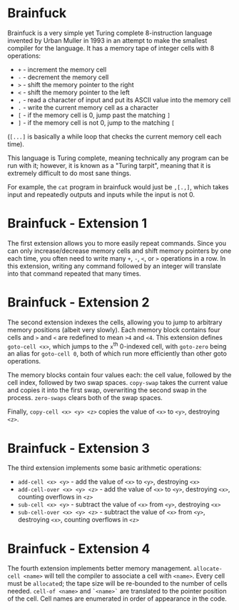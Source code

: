 # Brainfuck

Brainfuck is a very simple yet Turing complete 8-instruction language invented by Urban Muller in 1993 in an attempt to make the smallest compiler for the language. It has a memory tape of integer cells with 8 operations:

- `+` - increment the memory cell
- `-` - decrement the memory cell
- `>` - shift the memory pointer to the right
- `<` - shift the memory pointer to the left
- `,` - read a character of input and put its ASCII value into the memory cell
- `.` - write the current memory cell as a character
- `[` - if the memory cell is 0, jump past the matching `]`
- `]` - if the memory cell is not 0, jump to the matching `[`

(`[...]` is basically a while loop that checks the current memory cell each time).

This language is Turing complete, meaning technically any program can be run with it; however, it is known as a "Turing tarpit", meaning that it is extremely difficult to do most sane things.

For example, the `cat` program in brainfuck would just be `,[.,]`, which takes input and repeatedly outputs and inputs while the input is not 0.

# Brainfuck - Extension 1

The first extension allows you to more easily repeat commands. Since you can only increase/decrease memory cells and shift memory pointers by one each time, you often need to write many `+`, `-`, `<`, or `>` operations in a row. In this extension, writing any command followed by an integer will translate into that command repeated that many times.

# Brainfuck - Extension 2

The second extension indexes the cells, allowing you to jump to arbitrary memory positions (albeit very slowly). Each memory block contains four cells and `>` and `<` are redefined to mean `>4` and `<4`. This extension defines `goto-cell <x>`, which jumps to the `x`<sup>th</sup> 0-indexed cell, with `goto-zero` being an alias for `goto-cell 0`, both of which run more efficiently than other goto operations.

The memory blocks contain four values each: the cell value, followed by the cell index, followed by two swap spaces. `copy-swap` takes the current value and copies it into the first swap, overwriting the second swap in the process. `zero-swaps` clears both of the swap spaces.

Finally, `copy-cell <x> <y> <z>` copies the value of `<x>` to `<y>`, destroying `<z>`.

# Brainfuck - Extension 3

The third extension implements some basic arithmetic operations:

- `add-cell <x> <y>` - add the value of `<x>` to `<y>`, destroying `<x>`
- `add-cell-over <x> <y> <z>` - add the value of `<x>` to `<y>`, destroying `<x>`, counting overflows in `<z>`
- `sub-cell <x> <y>` - subtract the value of `<x>` from `<y>`, destroying `<x>`
- `sub-cell-over <x> <y> <z>` - subtract the value of `<x>` from `<y>`, destroying `<x>`, counting overflows in `<z>`

# Brainfuck - Extension 4

The fourth extension implements better memory management. `allocate-cell <name>` will tell the compiler to associate a cell with `<name>`. Every cell must be `allocate`d; the tape size will be re-bounded to the number of cells needed. `cell-of <name>` and `` `<name>` `` are translated to the pointer position of the cell. Cell names are enumerated in order of appearance in the code.
